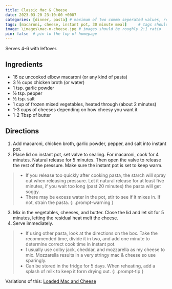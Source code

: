 ```yaml
---
title: Classic Mac & Cheese
date: 2023-03-20 23:10:00 +0007 
categories: [dinner, pasta] # maximum of two comma seperated values, recipes are organized in folders based on the category
tags: [macaroni, cheese, instant pot, 30 minute meal]     # tags should always be lowercase
image: \images\mac-n-cheese.jpg # images should be roughly 2:1 ratio
pin: false  # pin to the top of homepage
---
```


Serves 4-6 with leftover.

## Ingredients

* 16 oz uncooked elbow macaroni (or any kind of pasta)
* 3 &frac12; cups chicken broth (or water)
* 1 tsp. garlic powder
* &frac12; tsp. pepper
* &frac12; tsp. salt
* 1 cup of frozen mixed vegetables, heated through (about 2 minutes)
* 1-3 cups of cheeses depending on how cheesy you want it
* 1-2 Tbsp of butter


## Directions

1. Add macaroni, chicken broth, garlic powder, pepper, and salt into instant pot.
2. Place lid on instant pot, set valve to sealing. For macaroni, cook for 4 minutes. Natural release for 5 minutes. Then open the valve to release the rest of the pressure. Make sure the instant pot is set to keep warm. 

> * If you release too quickly after cooking pasta, the starch will spray out when releasing pressure. Let it natural release for at least five minutes, if you wait too long (past 20 minutes) the pasta will get soggy.
> * There may be excess water in the pot, stir to see if it mixes in. If not, strain the pasta.
{: .prompt-warning }

3. Mix in the vegetables, cheeses, and butter. Close the lid and let sit for 5 minutes, letting the residual heat melt the cheese.
4. Serve immediately.

> * If using other pasta, look at the directions on the box. Take the recommended time, divide it in two, and add one minute to determine correct cook time in instant pot.
> * I usually use colby jack, cheddar, and mozzarella as my cheese to mix. Mozzarella results in a very stringy mac & cheese so use sparingly.
> * Can be stored in the fridge for 5 days. When reheating, add a splash of milk to keep it form drying out.
{: .prompt-tip }

Variations of this: [Loaded Mac and Cheese](/recipes/loaded-mac-n-cheese/)



